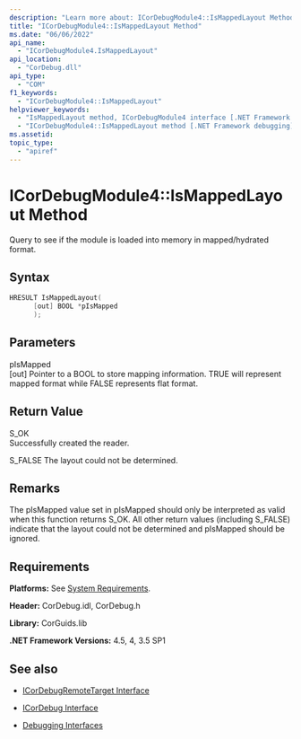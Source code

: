 ```yaml
---
description: "Learn more about: ICorDebugModule4::IsMappedLayout Method"
title: "ICorDebugModule4::IsMappedLayout Method"
ms.date: "06/06/2022"
api_name: 
  - "ICorDebugModule4.IsMappedLayout"
api_location: 
  - "CorDebug.dll"
api_type: 
  - "COM"
f1_keywords: 
  - "ICorDebugModule4::IsMappedLayout"
helpviewer_keywords: 
  - "IsMappedLayout method, ICorDebugModule4 interface [.NET Framework debugging]"
  - "ICorDebugModule4::IsMappedLayout method [.NET Framework debugging]"
ms.assetid:
topic_type: 
  - "apiref"
---
```

# ICorDebugModule4::IsMappedLayout Method

Query to see if the module is loaded into memory in mapped/hydrated format.
  
## Syntax  
  
```cpp  
HRESULT IsMappedLayout(
      [out] BOOL *pIsMapped
      );  
```  
  
## Parameters  
  
 pIsMapped  
 [out] Pointer to a BOOL to store mapping information. TRUE will represent mapped format while FALSE represents flat format. 
  
## Return Value  

 S_OK  
 Successfully created the reader.  
  
 S_FALSE
 The layout could not be determined.
  
## Remarks  

The pIsMapped value set in pIsMapped should only be interpreted as valid when this function returns S_OK. All other return values (including
S_FALSE) indicate that the layout could not be determined and pIsMapped should be ignored.
  
## Requirements  

 **Platforms:** See [System Requirements](../../get-started/system-requirements.md).  
  
 **Header:** CorDebug.idl, CorDebug.h  
  
 **Library:** CorGuids.lib  
  
 **.NET Framework Versions:** 4.5, 4, 3.5 SP1  
  
## See also

- [ICorDebugRemoteTarget Interface](icordebugremotetarget-interface.md)
- [ICorDebug Interface](icordebug-interface.md)

- [Debugging Interfaces](debugging-interfaces.md)
